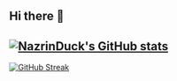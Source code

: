 ## Hi there 👋

<!--
**NazrinDuck/NazrinDuck** is a ✨ _special_ ✨ repository because its `README.md` (this file) appears on your GitHub profile.

Here are some ideas to get you started:

- 🔭 I’m currently working on ...
- 🌱 I’m currently learning ...
- 👯 I’m looking to collaborate on ...
- 🤔 I’m looking for help with ...
- 💬 Ask me about ...
- 📫 How to reach me: ...
- 😄 Pronouns: ...
- ⚡ Fun fact: ...
-->
[![NazrinDuck's GitHub stats](https://github-readme-stats.vercel.app/api?username=NazrinDuck)](https://github.com/anuraghazra/github-readme-stats)
---
[![GitHub Streak](https://github-readme-streak-stats.herokuapp.com?user=NazrinDuck&theme=carbonfox&locale=zh_Hans&date_format=%5BY.%5Dn.j)](https://git.io/streak-stats)
